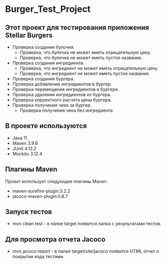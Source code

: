 # Burger_Test_Project

## Этот проект для тестирования приложения Stellar Burgers
- Проверка создания булочки.
    - Проверка, что булочка не может иметь отрицательную цену.
    - Проверка, что булочка не может иметь пустое название.
- Проверка создания ингредиента.
    - Проверка, что ингредиент не может иметь отрицательную цену.
    - Проверка, что ингредиент не может иметь пустое название.
- Проверка создания бургера.
- Проверка добавления ингредиентов в бургер.
- Проверка перемещения ингредиентов в бургере.
- Проверка удаления ингредиентов из бургера.
- Проверка корректного расчета цены бургера.
- Проверка получения чека за бургер.
  - Проверка получения чека без ингредиента

## В проекте используются
- Java 11
- Maven 3.9.6
- JUnit 4.13.2
- Mockito 3.12.4

## Плагины Maven
Проект использует следующие плагины Maven:
- maven-surefire-plugin:3.2.2
- jacoco-maven-plugin:0.8.7

## Запуск тестов
- mvn clean test - в папке target появится папка с результатами тестов.

## Для просмотра отчета Jacoco
- mvn jacoco:report - в папке target/site/jacoco появится HTML отчет о покрытии кода тестами.